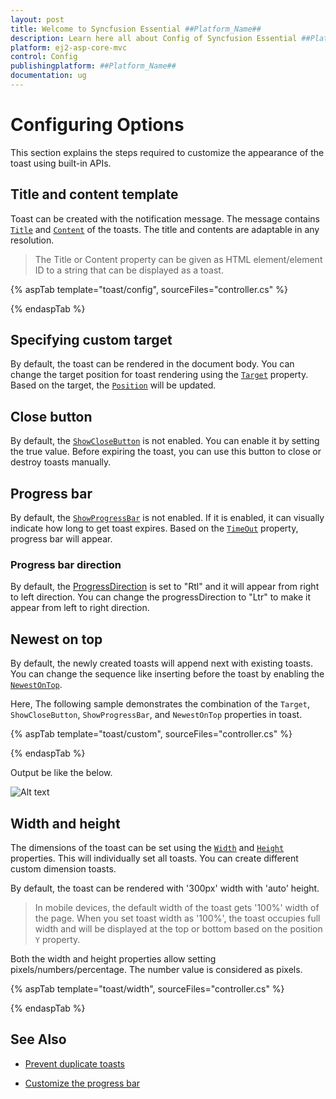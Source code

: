 ```yaml
---
layout: post
title: Welcome to Syncfusion Essential ##Platform_Name##
description: Learn here all about Config of Syncfusion Essential ##Platform_Name## widgets based on HTML5 and jQuery.
platform: ej2-asp-core-mvc
control: Config
publishingplatform: ##Platform_Name##
documentation: ug
---
```



# Configuring Options

This section explains the steps required to customize the appearance of the toast using built-in APIs.

## Title and content template

Toast can be created with the notification message. The message contains [`Title`](https://help.syncfusion.com/cr/aspnetcore-js2/Syncfusion.EJ2.Notifications.Toast.html#Syncfusion_EJ2_Notifications_Toast_Title) and [`Content`](https://help.syncfusion.com/cr/aspnetcore-js2/Syncfusion.EJ2.Notifications.Toast.html#Syncfusion_EJ2_Notifications_Toast_Content)  of the toasts. The title and contents are adaptable in any resolution.

> The Title or Content property can be given as HTML element/element ID to a string that can be displayed as a toast.

{% aspTab template="toast/config", sourceFiles="controller.cs" %}

{% endaspTab %}

## Specifying custom target

By default, the toast can be rendered in the document body. You can change the target position for toast rendering using the [`Target`](https://help.syncfusion.com/cr/aspnetcore-js2/Syncfusion.EJ2.Notifications.Toast.html#Syncfusion_EJ2_Notifications_Toast_Target) property. Based on the target, the [`Position`](https://help.syncfusion.com/cr/aspnetcore-js2/Syncfusion.EJ2.Notifications.Toast.html#Syncfusion_EJ2_Notifications_Toast_Position) will be updated.

## Close button

By default, the [`ShowCloseButton`](https://help.syncfusion.com/cr/aspnetcore-js2/Syncfusion.EJ2.Notifications.Toast.html#Syncfusion_EJ2_Notifications_Toast_ShowCloseButton) is not enabled. You can enable it by setting the true value. Before expiring the toast, you can use this button to close or destroy toasts manually.

## Progress bar

By default, the [`ShowProgressBar`](https://help.syncfusion.com/cr/aspnetcore-js2/Syncfusion.EJ2.Notifications.Toast.html#Syncfusion_EJ2_Notifications_Toast_ShowProgressBar) is not enabled. If it is enabled, it can visually indicate how long to get toast expires. Based on the [`TimeOut`](https://help.syncfusion.com/cr/aspnetcore-js2/Syncfusion.EJ2.Notifications.Toast.html#Syncfusion_EJ2_Notifications_Toast_TimeOut) property, progress bar will appear.

### Progress bar direction

By default, the [ProgressDirection](https://help.syncfusion.com/cr/aspnetcore-js2/Syncfusion.EJ2.Notifications.Toast.html#Syncfusion_EJ2_Notifications_Toast_ProgressDirection) is set to "Rtl" and it will appear from right to left direction. You can change the progressDirection to "Ltr" to make it appear from left to right direction.

## Newest on top

By default, the newly created toasts will append next with existing toasts. You can change the sequence like inserting before the toast by enabling the [`NewestOnTop`](https://help.syncfusion.com/cr/aspnetcore-js2/Syncfusion.EJ2.Notifications.Toast.html#Syncfusion_EJ2_Notifications_Toast_NewestOnTop).

Here, The following sample demonstrates the combination of the `Target`, `ShowCloseButton`, `ShowProgressBar`, and `NewestOnTop` properties in toast.

{% aspTab template="toast/custom", sourceFiles="controller.cs" %}

{% endaspTab %}

Output be like the below.

![Alt text](./images/toast-progress.PNG)

## Width and height

The dimensions of the toast can be set using the [`Width`](https://help.syncfusion.com/cr/aspnetcore-js2/Syncfusion.EJ2.Notifications.Toast.html#Syncfusion_EJ2_Notifications_Toast_Width) and [`Height`](https://help.syncfusion.com/cr/aspnetcore-js2/Syncfusion.EJ2.Notifications.Toast.html#Syncfusion_EJ2_Notifications_Toast_Height) properties. This will individually set all toasts. You can create different custom dimension toasts.

By default, the toast can be rendered with '300px' width with 'auto' height.

> In mobile devices, the default width of the toast gets '100%' width of the page.
> When you set toast width as '100%', the toast occupies full width and will be displayed at the top or bottom based on the position `Y` property.

Both the width and height properties allow setting pixels/numbers/percentage. The number value is considered as pixels.

{% aspTab template="toast/width", sourceFiles="controller.cs" %}

{% endaspTab %}

## See Also

* [Prevent duplicate toasts](./how-to/prevent-duplicate-toast-display/)

* [Customize the progress bar](./how-to/customize-progress-bar-theme-and-sizing/)